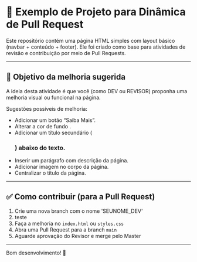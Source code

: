 # 📝 Exemplo de Projeto para Dinâmica de Pull Request

Este repositório contém uma página HTML simples com layout básico (navbar + conteúdo + footer).
Ele foi criado como base para atividades de revisão e contribuição por meio de Pull Requests.

---

## 🎯 Objetivo da melhoria sugerida

A ideia desta atividade é que você (como DEV ou REVISOR) proponha uma melhoria visual ou funcional na página.

Sugestões possíveis de melhoria:
- Adicionar um botão “Saiba Mais”.
- Alterar a cor de fundo .
- Adicionar um título secundário (<h3>) abaixo do texto.
- Inserir um parágrafo com descrição da página.
- Adicionar imagem no corpo da página.
- Centralizar o título da página.

---

## ✅ Como contribuir (para a Pull Request)

1. Crie uma nova branch com o nome 'SEUNOME_DEV'
3. teste
2. Faça a melhoria no `index.html` ou `styles.css`
3. Abra uma Pull Request para a branch `main`
4. Aguarde aprovação do Revisor e merge pelo Master

---

Bom desenvolvimento! 🚀
